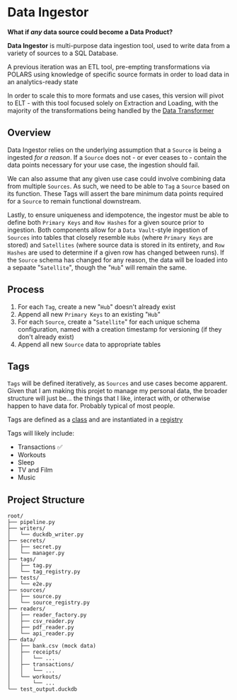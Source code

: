 # Data Ingestor

**What if *any* data source could become a Data Product?**

**Data Ingestor** is  multi-purpose data ingestion tool, used to write data from a variety of sources to a SQL Database.

A previous iteration was an ETL tool, pre-empting transformations via POLARS using knowledge of specific source formats in order to load data in an analytics-ready state

In order to scale this to more formats and use cases, this version will pivot to ELT - with this tool focused solely on Extraction and Loading, with the majority of the transformations being handled by the [Data Transformer](https://github.com/odochj/data-transformer)

## Overview

Data Ingestor relies on the underlying assumption that a `Source` is being a ingested *for a reason*. If a `Source` does not - or ever ceases to - contain the data points necessary for your use case, the ingestion should fail.

We can also assume that any given use case could involve combining data from multiple `Sources`. As such, we need to be able to `Tag` a `Source` based on its function. These Tags will assert the bare minimum data points required for a `Source` to remain functional downstream.

Lastly, to ensure uniqueness and idempotence, the ingestor must be able to define both `Primary Keys` and `Row Hashes` for a given source prior to ingestion. Both components allow for a `Data Vault`-style ingestion of `Sources` into tables that closely resemble `Hubs` (where `Primary Keys` are stored) and `Satellites` (where source data is stored in its entirety, and `Row Hashes` are used to determine if a given row has changed between runs). If the `Source` schema has changed for any reason, the data will be loaded into a sepaate "`Satellite`", though the "`Hub`" will remain the same.

## Process
1. For each `Tag`, create a new "`Hub`" doesn't already exist
2. Append all new `Primary Keys` to an existing "`Hub`"
3. For each `Source`, create a "`Satellite`" for each unique schema configuration, named with a creation timestamp for versioning (if they don't already exist)
4. Append all new `Source` data to appropriate tables

## Tags

`Tags` will be defined iteratively, as `Sources` and use cases become apparent. Given that I am making this projet to manage my personal data, the broader structure will just be... the things that I like, interact with, or otherwise happen to have data for. Probably typical of most people. 

Tags are defined as a [class](tags/tag.py) and are instantiated in a [registry](tags/tag_registry.py)

Tags will likely include:
- Transactions ✅
- Workouts 
- Sleep
- TV and Film
- Music 


## Project Structure
```text
root/
├── pipeline.py
├── writers/
│   └── duckdb_writer.py
├── secrets/
│   ├── secret.py
│   └── manager.py
├── tags/
│   ├── tag.py
│   └── tag_registry.py
├── tests/
│   └── e2e.py
├── sources/
│   ├── source.py
│   └── source_registry.py
├── readers/
│   ├── reader_factory.py
│   ├── csv_reader.py
│   ├── pdf_reader.py
│   └── api_reader.py
├── data/
│   ├── bank.csv (mock data)
│   ├── receipts/
│   │   └── ...
│   ├── transactions/
│   │   └── ...
│   └── workouts/
│       └── ...
└── test_output.duckdb
```




